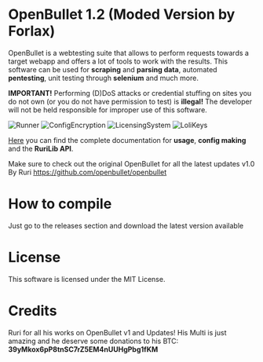 # OpenBullet 1.2 (Moded Version by Forlax)
OpenBullet is a webtesting suite that allows to perform requests towards a target webapp and offers a lot of tools to work with the results. This software can be used for **scraping** and **parsing data**, automated **pentesting**, unit testing through **selenium** and much more.

**IMPORTANT!** Performing (D)DoS attacks or credential stuffing on sites you do not own (or you do not have permission to test) is **illegal!** The developer will not be held responsible for improper use of this software.

![Runner](https://i.imgur.com/qK54XYo.png)
![ConfigEncryption](https://i.imgur.com/K7nTjdr.png)
![LicensingSystem](https://i.imgur.com/UjegMpa.png)
![LoliKeys](https://i.imgur.com/jddkx5R.png)


[Here](https://openbullet.github.io) you can find the complete documentation for **usage**, **config making** and the **RuriLib API**.

Make sure to check out the original OpenBullet for all the latest updates v1.0 By Ruri https://github.com/openbullet/openbullet

# How to compile
Just go to the releases section and download the latest version available

# License
This software is licensed under the MIT License.

# Credits
Ruri for all his works on OpenBullet v1 and Updates! His Multi is just amazing and he deserve some donations to his BTC: **39yMkox6pP8tnSC7rZ5EM4nUUHgPbg1fKM** 
